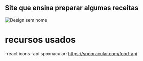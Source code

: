 ## Site que ensina preparar algumas receitas

![Design sem nome](https://user-images.githubusercontent.com/110907635/234291735-f1258b41-3bea-4c35-97a2-0210f81f9b5a.png)


# recursos usados

-react icons
-api spoonacular: https://spoonacular.com/food-api


